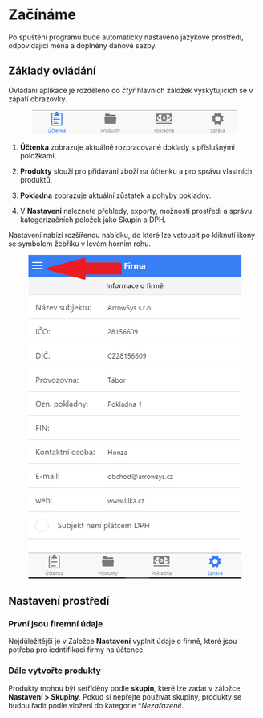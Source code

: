 
# Začínáme

Po spuštění programu bude automaticky nastaveno jazykové prostředí, odpovídající měna a doplněny dańové sazby.


## Základy ovládání
Ovládání aplikace je rozděleno do *čtyř* hlavních záložek vyskytujících se v zápatí obrazovky.

<div align="center">
    <p>
        <img height="48" width="410" src="img/tabs.png"> 
    </p>
</div>

1) **Účtenka** zobrazuje aktuálně rozpracované doklady s příslušnými položkami,

2) **Produkty** slouží pro přidávání zboží na účtenku a pro správu vlastních produktů.

3) **Pokladna** zobrazuje aktuální zůstatek a pohyby pokladny.

4) V **Nastavení** naleznete přehledy, exporty, možnosti prostředí a správu kategorizačních položek jako Skupin a DPH.

Nastavení nabízí rozšířenou nabídku, do které lze vstoupit po kliknutí ikony se symbolem žebříku v levém horním rohu.


<div align="center">
    <p>
        <img height="644" width="425" src="img/menu.png"> 
    </p>
</div>

## Nastavení prostředí

### První jsou firemní údaje

Nejdůležitější je v Záložce **Nastavení** vyplnit údaje o firmě, které jsou potřeba pro iedntifikaci firmy na účtence. 


### Dále vytvořte produkty

Produkty mohou být setříděny podle **skupin**, které lze zadat v záložce **Nastavení > Skupiny**. Pokud si nepřejte používat skupiny, produkty se budou řadit podle vložení do kategorie **Nezařazené*.

